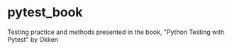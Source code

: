 # pytest_book
Testing practice and methods presented in the book, "Python Testing with Pytest" by Okken
